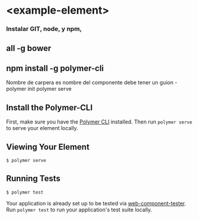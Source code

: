 # \<example-element\>

### Instalar GIT, node, y npm, 
## all -g bower
## npm install -g polymer-cli

Nombre de carpera es nombre del componente
debe tener un guion <hola-mundo></hola-mundo>
-polymer init 
polymer serve



## Install the Polymer-CLI

First, make sure you have the [Polymer CLI](https://www.npmjs.com/package/polymer-cli) installed. Then run `polymer serve` to serve your element locally.

## Viewing Your Element

```
$ polymer serve
```

## Running Tests

```
$ polymer test
```

Your application is already set up to be tested via [web-component-tester](https://github.com/Polymer/web-component-tester). Run `polymer test` to run your application's test suite locally.
